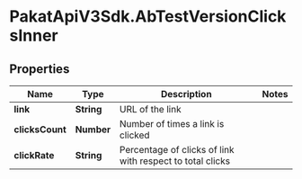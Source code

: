 # PakatApiV3Sdk.AbTestVersionClicksInner

## Properties
Name | Type | Description | Notes
------------ | ------------- | ------------- | -------------
**link** | **String** | URL of the link | 
**clicksCount** | **Number** | Number of times a link is clicked | 
**clickRate** | **String** | Percentage of clicks of link with respect to total clicks | 


